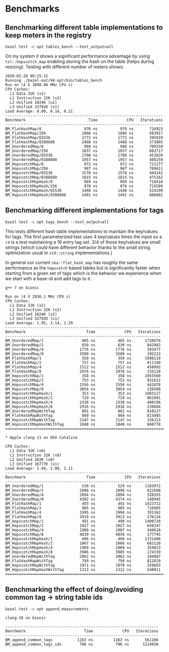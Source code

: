 # Benchmarks


## Benchmarking different table implementations to keep meters in the registry

```
bazel test -c opt tables_bench --test_output=all
```

On my system it shows a significant performance advantage by using `tsl::hopscotch_map`
enabling storing the hash on the table (helps during resizing).
Testing with different number of meters shows:

```
2020-02-28 00:25:31
Running ./bazel-out/k8-opt/bin/tables_bench
Run on (4 X 3098.96 MHz CPU s)
CPU Caches:
  L1 Data 32K (x2)
  L1 Instruction 32K (x2)
  L2 Unified 1024K (x2)
  L3 Unified 33792K (x1)
Load Average: 0.00, 0.16, 0.21
----------------------------------------------------------------------
Benchmark                            Time             CPU   Iterations
----------------------------------------------------------------------
BM_FlatHashMap/8                   970 ns          970 ns       716923
BM_FlatHashMap/256                1006 ns         1006 ns       693917
BM_FlatHashMap/65536              1772 ns         1772 ns       395919
BM_FlatHashMap/8388608            2408 ns         2408 ns       373805
BM_UnorderedMap/8                  988 ns          988 ns       709259
BM_UnorderedMap/256               1037 ns         1037 ns       683717
BM_UnorderedMap/65536             1708 ns         1708 ns       453828
BM_UnorderedMap/8388608           1957 ns         1957 ns       468259
BM_HopscotchMap/8                  972 ns          972 ns       721277
BM_HopscotchMap/256                987 ns          987 ns       709611
BM_HopscotchMap/65536             1578 ns         1578 ns       444142
BM_HopscotchMap/8388608           1815 ns         1815 ns       475262
BM_HopscotchMapHash/8              969 ns          969 ns       718416
BM_HopscotchMapHash/256            978 ns          978 ns       715589
BM_HopscotchMapHash/65536         1448 ns         1448 ns       524299
BM_HopscotchMapHash/8388608       1491 ns         1491 ns       606882
```

## Benchmarking different implementations for tags

```
bazel test -c opt tags_bench --test_output=all
```

This tests different hash table implementations to maintain the key/values for tags.
The first parameterized test uses 4 key/values times the input so a `/4` is a test
maintaining a 16 entry tag set. 3/4 of those key/values are small strings (which could have
different behavior thanks to the small string optimization usual in `std::string`
implementations.)

In general our current `ska::flat_hash_map` has roughly
the same performance as the `hopscotch` based tables but is significantly faster when
starting from a given set of tags which is the behavior we experience when we start with
a base-id and add tags to it.

```
g++ 7 on bionic

Run on (4 X 2936.1 MHz CPU s)
CPU Caches:
  L1 Data 32K (x2)
  L1 Instruction 32K (x2)
  L2 Unified 1024K (x2)
  L3 Unified 33792K (x1)
Load Average: 1.95, 2.14, 1.29
---------------------------------------------------------------------
Benchmark                           Time             CPU   Iterations
---------------------------------------------------------------------
BM_UnorderedMap/1                 405 ns          405 ns      1726676
BM_UnorderedMap/2                 830 ns          830 ns       842982
BM_UnorderedMap/4                1776 ns         1776 ns       393477
BM_UnorderedMap/8                3580 ns         3580 ns       195222
BM_FlatHashMap/1                  350 ns          350 ns      1998110
BM_FlatHashMap/2                  757 ns          757 ns       911140
BM_FlatHashMap/4                 1512 ns         1512 ns       458092
BM_FlatHashMap/8                 2976 ns         2976 ns       235218
BM_HopscotchMap/1                 358 ns          358 ns      1955560
BM_HopscotchMap/2                 753 ns          753 ns       931632
BM_HopscotchMap/4                1556 ns         1556 ns       441878
BM_HopscotchMap/8                3054 ns         3054 ns       226568
BM_HopscotchMapHash/1             353 ns          353 ns      1983117
BM_HopscotchMapHash/2             729 ns          729 ns       961091
BM_HopscotchMapHash/4            1530 ns         1530 ns       460196
BM_HopscotchMapHash/8            2916 ns         2916 ns       239604
BM_UnorderedMapWithTag            861 ns          862 ns       810127
BM_FlatHashMapWithTag             860 ns          860 ns       815085
BM_HopscotchMapWithTag           2147 ns         2147 ns       326313
BM_HopscotchMapHashWithTag       1048 ns         1048 ns       668778
================================================================================

* Apple clang 11 on OSX Catalina

CPU Caches:
  L1 Data 32K (x8)
  L1 Instruction 32K (x8)
  L2 Unified 262K (x8)
  L3 Unified 16777K (x1)
Load Average: 1.94, 2.00, 2.11
---------------------------------------------------------------------
Benchmark                           Time             CPU   Iterations
---------------------------------------------------------------------
BM_UnorderedMap/1                 530 ns          529 ns      1183972
BM_UnorderedMap/2                1090 ns         1090 ns       622698
BM_UnorderedMap/4                2094 ns         2094 ns       328355
BM_UnorderedMap/8                4382 ns         4374 ns       148945
BM_FlatHashMap/1                  493 ns          492 ns      1423722
BM_FlatHashMap/2                  985 ns          985 ns       716985
BM_FlatHashMap/4                 1995 ns         1994 ns       355362
BM_FlatHashMap/8                 3918 ns         3913 ns       176124
BM_HopscotchMap/1                 491 ns          490 ns      1408720
BM_HopscotchMap/2                1027 ns         1027 ns       658247
BM_HopscotchMap/4                1988 ns         1987 ns       348618
BM_HopscotchMap/8                4039 ns         4039 ns       177745
BM_HopscotchMapHash/1             496 ns          496 ns      1331406
BM_HopscotchMapHash/2            1067 ns         1066 ns       683120
BM_HopscotchMapHash/4            1989 ns         1989 ns       354013
BM_HopscotchMapHash/8            3986 ns         3985 ns       174339
BM_UnorderedMapWithTag           2062 ns         2062 ns       344887
BM_FlatHashMapWithTag             799 ns          799 ns       812829
BM_HopscotchMapWithTag           1971 ns         1970 ns       359683
BM_HopscotchMapHashWithTag       1313 ns         1312 ns       540011
================================================================================
```

## Benchmarking the effect of doing/avoiding common tag -> string table ids

```
bazel test -c opt append_measurements

clang-10 on bionic

--------------------------------------------------------------------
Benchmark                          Time             CPU   Iterations
--------------------------------------------------------------------
BM_append_common_tags           1163 ns         1163 ns       561106
BM_append_common_tags_ids        706 ns          706 ns      1214936
```

